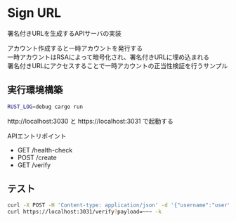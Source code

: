 Sign URL
=====


署名付きURLを生成するAPIサーバの実装

アカウント作成すると一時アカウントを発行する  
一時アカウントはRSAによって暗号化され、署名付きURLに埋め込まれる  
署名付きURLにアクセスすることで一時アカウントの正当性検証を行うサンプル  


実行環境構築
-----
```sh
RUST_LOG=debug cargo run
```

http://localhost:3030 と https://localhost:3031 で起動する  


APIエントリポイント
- GET /health-check
- POST /create
- GET /verify

テスト
-----
```sh
curl -X POST -H 'Content-type: application/json' -d '{"username":"user","password":"user"}' https://localhost:3031/create?expires=10000 -k
curl https://localhost:3031/verify?payload=~~~ -k
```

